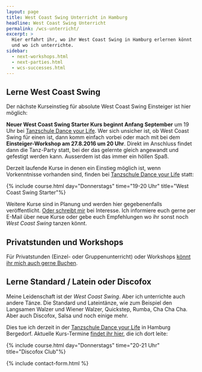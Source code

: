 ```yaml
---
layout: page
title: West Coast Swing Unterricht in Hamburg
headline: West Coast Swing Unterricht
permalink: /wcs-unterricht/
excerpt: >
  Hier erfahrt ihr, wo ihr West Coast Swing in Hamburg erlernen könnt
  und wo ich unterrichte.
sidebar:
  - next-workshops.html
  - next-parties.html
  - wcs-successes.html
---
```


## Lerne West Coast Swing

Der nächste Kurseinstieg für absolute West Coast Swing Einsteiger ist hier möglich:

**Neuer West Coast Swing Starter Kurs beginnt Anfang September** um 19 Uhr bei [Tanzschule Dance your Life](http://www.tanzschule-bergedorf.com). Wer sich unsicher ist, ob West Coast Swing für einen ist, dann komm einfach vorbei oder mach mit bei dem **Einsteiger-Workshop am 27.8.2016 um 20 Uhr**. Direkt im Anschluss findet dann die Tanz-Party statt, bei der das gelernte gleich angewandt und gefestigt werden kann. Ausserdem ist das immer ein höllen Spaß.


Derzeit laufende Kurse in denen ein Einstieg möglich ist, wenn Vorkenntnisse vorhanden sind, finden bei [Tanzschule Dance your Life](http://www.tanzschule-bergedorf.com) statt:

{% include course.html day="Donnerstags" time="19-20 Uhr" title="West Coast Swing Starter"%}

Weitere Kurse sind in Planung und werden hier gegebenenfalls veröffentlicht. [Oder schreibt mir](#contact-form) bei Interesse. Ich informiere euch gerne per E-Mail über neue Kurse oder gebe euch Empfehlungen wo ihr sonst noch _West Coast Swing_ tanzen könnt.

## Privatstunden und Workshops

Für Privatstunden (Einzel- oder Gruppenunterricht) oder Workshops [könnt ihr mich auch gerne Buchen](#contact-form).

## Lerne Standard / Latein oder Discofox

Meine Leidenschaft ist der _West Coast Swing_. Aber ich unterrichte auch andere Tänze. Die Standard und Lateintänze, wie zum Beispiel den Langsamen Walzer und Wiener Walzer, Quickstep, Rumba, Cha Cha Cha. Aber auch Discofox, Salsa und noch einige mehr.

Dies tue ich derzeit in der [Tanzschule Dance your Life](http://www.tanzschule-bergedorf.com) in Hamburg Bergedorf. Aktuelle Kurs-Termine [findet ihr hier](http://www.tanzschule-bergedorf.com/kurse/), die ich dort leite:

{% include course.html day="Donnerstags" time="20-21 Uhr" title="Discofox Club"%}


{% include contact-form.html %}
